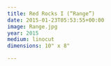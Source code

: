 ```yaml
---
title: Red Rocks I (“Range”)
date: 2015-01-23T05:53:55+00:00
image: Range.jpg
year: 2015
medium: linocut
dimensions: 10" x 8"

---
```

